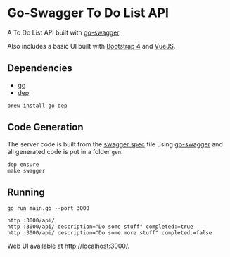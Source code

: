 # Go-Swagger To Do List API

A To Do List API built with [go-swagger](https://goswagger.io/).

Also includes a basic UI built with [Bootstrap 4](https://getbootstrap.com/)
and [VueJS](https://vuejs.org/).

## Dependencies

*   [go](https://golang.org/)
*   [dep](https://github.com/golang/dep)

```shell
brew install go dep
```

## Code Generation

The server code is built from the [swagger spec](./swagger.yml) file using
[go-swagger](https://goswagger.io/) and all generated code is put in a folder
`gen`.

```shell
dep ensure
make swagger
```

## Running

```shell
go run main.go --port 3000
```

```shell
http :3000/api/
http :3000/api/ description="Do some stuff" completed:=true
http :3000/api/ description="Do some more stuff" completed:=false
```

Web UI available at <http://localhost:3000/>.
